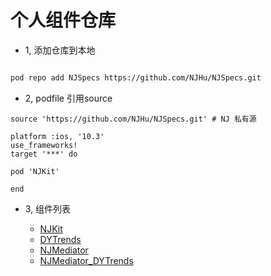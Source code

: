 
# 个人组件仓库


- 1, 添加仓库到本地

```bash

pod repo add NJSpecs https://github.com/NJHu/NJSpecs.git

```


- 2, podfile 引用source

```
source 'https://github.com/NJHu/NJSpecs.git' # NJ 私有源

platform :ios, '10.3'
use_frameworks!
target '***' do

pod 'NJKit'

end

```

- 3, 组件列表

  - [NJKit](https://github.com/NJHu/NJKit.git)
  - [DYTrends](https://github.com/NJHu/DYTrends.git)
  - [NJMediator](https://github.com/NJHu/NJMediator.git)
  - [NJMediator_DYTrends](https://github.com/NJHu/NJMediator_DYTrends.git)
